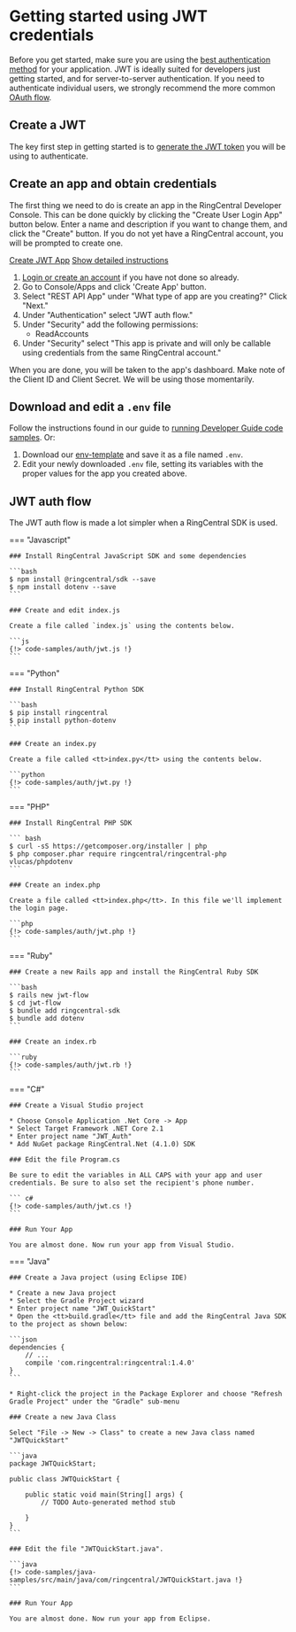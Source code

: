 # Getting started using JWT credentials

Before you get started, make sure you are using the [best authentication method](../index.md) for your application. JWT is ideally suited for developers just getting started, and for server-to-server authentication. If you need to authenticate individual users, we strongly recommend the more common [OAuth flow](../quick-start.md).

## Create a JWT

The key first step in getting started is to [generate the JWT token](../../getting-started/create-credential.md) you will be using to authenticate. 

## Create an app and obtain credentials

The first thing we need to do is create an app in the RingCentral Developer Console. This can be done quickly by clicking the "Create User Login App" button below. Enter a name and description if you want to change them, and click the "Create" button. If you do not yet have a RingCentral account, you will be prompted to create one.

<a target="_new" href="https://developer.ringcentral.com/new-app?name=JWT+Quick+Start+App&desc=A+simple+app+to+demo+authorizing+user+on+RingCentral&public=false&type=JWT&carriers=7710,7310,3420&permissions=ReadAccounts&grant-type=jwt&utm_source=devguide&utm_medium=button&utm_campaign=quickstart" class="btn btn-primary">Create JWT App</a>
<a class="btn-link btn-collapse" data-toggle="collapse" href="#create-app-instructions" role="button" aria-expanded="false" aria-controls="create-app-instructions">Show detailed instructions</a>

<div class="collapse" id="create-app-instructions">
<ol>
<li><a href="https://developer.ringcentral.com/login.html#/">Login or create an account</a> if you have not done so already.</li>
<li>Go to Console/Apps and click 'Create App' button.</li>
<li>Select "REST API App" under "What type of app are you creating?" Click "Next."</li>
<li>Under "Authentication" select "JWT auth flow."</li>
<li>Under "Security" add the following permissions:
  <ul>
    <li>ReadAccounts</li>
  </ul>
</li>
<li>Under "Security" select "This app is private and will only be callable using credentials from the same RingCentral account."</li>
</ol>
</div>

When you are done, you will be taken to the app's dashboard. Make note of the Client ID and Client Secret. We will be using those momentarily.

## Download and edit a `.env` file
	
Follow the instructions found in our guide to [running Developer Guide code samples](../../basics/code-samples.md). Or:
	
1. Download our [env-template](https://raw.githubusercontent.com/ringcentral/ringcentral-api-docs/main/code-samples/env-template) and save it as a file named `.env`.
2. Edit your newly downloaded `.env` file, setting its variables with the proper values for the app you created above.

## JWT auth flow

The JWT auth flow is made a lot simpler when a RingCentral SDK is used. 

=== "Javascript"

    ### Install RingCentral JavaScript SDK and some dependencies

    ```bash
    $ npm install @ringcentral/sdk --save
    $ npm install dotenv --save
    ```

    ### Create and edit index.js

    Create a file called `index.js` using the contents below.

    ```js
    {!> code-samples/auth/jwt.js !} 
	```

=== "Python"

    ### Install RingCentral Python SDK

    ```bash
    $ pip install ringcentral
    $ pip install python-dotenv
    ```

    ### Create an index.py

    Create a file called <tt>index.py</tt> using the contents below.

    ```python
    {!> code-samples/auth/jwt.py !} 
    ```

=== "PHP"

    ### Install RingCentral PHP SDK

    ``` bash
    $ curl -sS https://getcomposer.org/installer | php
    $ php composer.phar require ringcentral/ringcentral-php vlucas/phpdotenv
    ```

    ### Create an index.php

    Create a file called <tt>index.php</tt>. In this file we'll implement the login page.

    ```php
    {!> code-samples/auth/jwt.php !} 
    ```

=== "Ruby"

    ### Create a new Rails app and install the RingCentral Ruby SDK

    ```bash
    $ rails new jwt-flow
    $ cd jwt-flow
    $ bundle add ringcentral-sdk
    $ bundle add dotenv
    ```

    ### Create an index.rb

    ```ruby
    {!> code-samples/auth/jwt.rb !} 
    ```

=== "C#"

    ### Create a Visual Studio project

    * Choose Console Application .Net Core -> App
    * Select Target Framework .NET Core 2.1
    * Enter project name "JWT_Auth"
    * Add NuGet package RingCentral.Net (4.1.0) SDK

    ### Edit the file Program.cs

    Be sure to edit the variables in ALL CAPS with your app and user credentials. Be sure to also set the recipient's phone number.

    ``` c#
    {!> code-samples/auth/jwt.cs !}
    ```

    ### Run Your App

    You are almost done. Now run your app from Visual Studio.

=== "Java"

    ### Create a Java project (using Eclipse IDE)

    * Create a new Java project
    * Select the Gradle Project wizard
    * Enter project name "JWT_QuickStart"
    * Open the <tt>build.gradle</tt> file and add the RingCentral Java SDK to the project as shown below:

    ```json
    dependencies {
        // ...
        compile 'com.ringcentral:ringcentral:1.4.0'
    }
    ```

    * Right-click the project in the Package Explorer and choose "Refresh Gradle Project" under the "Gradle" sub-menu

    ### Create a new Java Class

    Select "File -> New -> Class" to create a new Java class named "JWTQuickStart"

    ```java
    package JWTQuickStart;

    public class JWTQuickStart {

        public static void main(String[] args) {
            // TODO Auto-generated method stub

        }
    }
    ```

    ### Edit the file "JWTQuickStart.java".

    ```java
    {!> code-samples/java-samples/src/main/java/com/ringcentral/JWTQuickStart.java !}
    ```

    ### Run Your App

    You are almost done. Now run your app from Eclipse.

